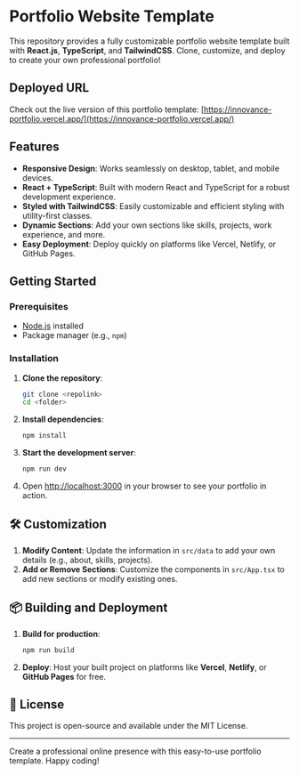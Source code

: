 #  Portfolio Website Template

This repository provides a fully customizable portfolio website template built with **React.js**, **TypeScript**, and **TailwindCSS**. Clone, customize, and deploy to create your own professional portfolio!

## Deployed URL

Check out the live version of this portfolio template: [https://innovance-portfolio.vercel.app/](https://innovance-portfolio.vercel.app/)


##  Features

- **Responsive Design**: Works seamlessly on desktop, tablet, and mobile devices.
- **React + TypeScript**: Built with modern React and TypeScript for a robust development experience.
- **Styled with TailwindCSS**: Easily customizable and efficient styling with utility-first classes.
- **Dynamic Sections**: Add your own sections like skills, projects, work experience, and more.
- **Easy Deployment**: Deploy quickly on platforms like Vercel, Netlify, or GitHub Pages.

##  Getting Started

### Prerequisites

- [Node.js](https://nodejs.org/) installed
- Package manager (e.g., `npm`)

### Installation

1. **Clone the repository**:
    ```bash
    git clone <repolink>
    cd <folder>
    ```

2. **Install dependencies**:
    ```bash
    npm install
    ```

3. **Start the development server**:
    ```bash
    npm run dev
    ```

4. Open [http://localhost:3000](http://localhost:3000) in your browser to see your portfolio in action.

## 🛠️ Customization

1. **Modify Content**: Update the information in `src/data` to add your own details (e.g., about, skills, projects).
2. **Add or Remove Sections**: Customize the components in `src/App.tsx` to add new sections or modify existing ones.

## 📦 Building and Deployment

1. **Build for production**:
    ```bash
    npm run build
    ```

2. **Deploy**: Host your built project on platforms like **Vercel**, **Netlify**, or **GitHub Pages** for free.

## 📄 License

This project is open-source and available under the MIT License.

---

Create a professional online presence with this easy-to-use portfolio template. Happy coding!
